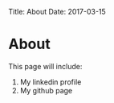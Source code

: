 Title: About
Date: 2017-03-15

# About

This page will include:
1. My linkedin profile
2. My github page
